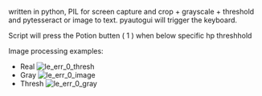 
written in python, PIL for screen capture and crop + grayscale + threshold and pytesseract or image to text. pyautogui will trigger the keyboard.

Script will press the Potion butten ( 1 ) when below specific hp threshhold

Image processing examples:
- Real ![le_err_0_thresh](https://github.com/user-attachments/assets/54f1eca5-d416-4869-bcae-bb53f6dd5000)
- Gray ![le_err_0_image](https://github.com/user-attachments/assets/eceba24f-6bc1-4522-be2f-bb1920c1463e)
- Thresh ![le_err_0_gray](https://github.com/user-attachments/assets/a447c199-7f3f-4f76-a4c6-e414477d3836)
